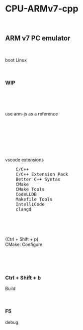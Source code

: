 # CPU-ARMv7-cpp

<br>

## ARM v7 PC emulator

<br>

boot Linux

<br>

### WIP

<br><br><br>

use arm-js as a reference

<br><br><br><br><br><br>

vscode extensions

<pre>
    C/C++
    C/C++ Extension Pack
    Better C++ Syntax
    CMake
    CMake Tools
    CodeLLDB
    Makefile Tools
    IntelliCode
    clangd
</pre>

<br><br><br>

(Ctrl + Shift + p)  
CMake: Configure

<br><br><br>

### Ctrl + Shift + b

Build

<br>

### F5

debug

<br><br><br>
